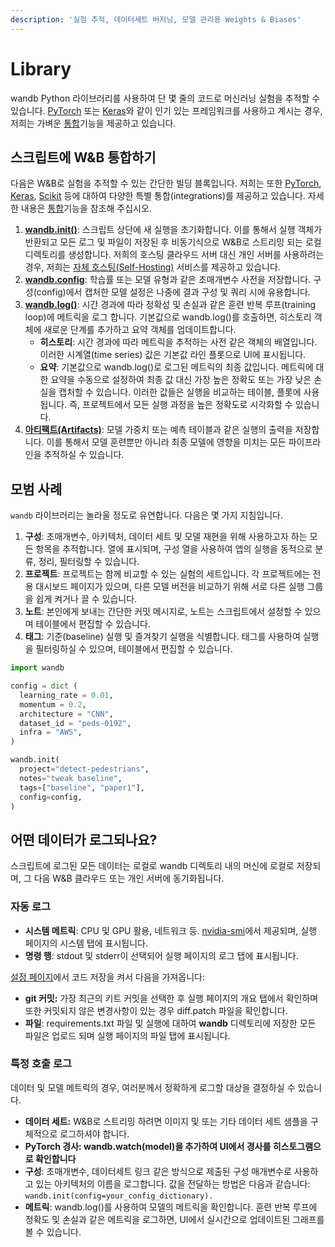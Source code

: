 ```yaml
---
description: '실험 추적, 데이터세트 버저닝, 모델 관리용 Weights & Biases'
---
```


# Library

wandb Python 라이브러리를 사용하여 단 몇 줄의 코드로 머신러닝 실험을 추적할 수 있습니다. [PyTorch](about:blank) 또는 [Keras](about:blank)와 같이 인기 있는 프레임워크를 사용하고 계시는 경우, 저희는 가벼운 [통합](about:blank)기능을 제공하고 있습니다.

##  **스크립트에 W&B 통합하기**

 다음은 W&B로 실험을 추적할 수 있는 간단한 빌딩 블록입니다. 저희는 또한 [PyTorch](https://docs.wandb.com/integrations/pytorch), [Keras](https://docs.wandb.com/integrations/keras), [Scikit](https://docs.wandb.com/integrations/scikit) 등에 대하여 다양한 특별 통합\(integrations\)를 제공하고 있습니다. 자세한 내용은 [통합](https://docs.wandb.com/integrations)기능을 참조해 주십시오.

1. [**wandb.init\(\)**](https://docs.wandb.com/library/init): 스크립트 상단에 새 실행을 초기화합니다. 이를 통해서 실행 객체가 반환되고 모든 로그 및 파일이 저장된 후 비동기식으로 W&B로 스트리밍 되는 로컬 디렉토리를 생성합니다. 저희의 호스팅 클라우드 서버 대신 개인 서버를 사용하려는 경우, 저희는 [자체 호스팅\(Self-Hosting\)](https://docs.wandb.com/self-hosted) 서비스를 제공하고 있습니다.
2.  [**wandb.config**](https://docs.wandb.com/library/config): 학습률 또는 모델 유형과 같은 초매개변수 사전을 저장합니다. 구성\(config\)에서 캡처한 모델 설정은 나중에 결과 구성 및 쿼리 시에 유용합니다.
3. [**wandb.log\(\)**](https://docs.wandb.com/library/log): 시간 경과에 따라 정확성 및 손실과 같은 훈련 반복 루프\(training loop\)에 메트릭을 로그 합니다. 기본값으로 wandb.log\(\)를 호출하면, 히스토리 객체에 새로운 단계를 추가하고 요약 객체를 업데이트합니다.
   * **히스토리**: 시간 경과에 따라 메트릭을 추적하는 사전 같은 객체의 배열입니다. 이러한 시계열\(time series\) 값은 기본값 라인 플롯으로 UI에 표시됩니다.
   * **요약**: 기본값으로 wandb.log\(\)로 로그된 메트릭의 최종 값입니다. 메트릭에 대한 요약을 수동으로 설정하여 최종 값 대신 가장 높은 정확도 또는 가장 낮은 손실을 캡처할 수 있습니다. 이러한 값들은 실행을 비교하는 테이블, 플롯에 사용됩니다. 즉, 프로젝트에서 모든 실행 과정을 높은 정확도로 시각화할 수 있습니다.
4.  [**아티팩트\(Artifacts\)**](https://docs.wandb.com/artifacts): 모델 가중치 또는 예측 테이블과 같은 실행의 출력을 저장합니다. 이를 통해서 모델 훈련뿐만 아니라 최종 모델에 영향을 미치는 모든 파이프라인을 추적하실 수 있습니다.

## **모범 사례**

`wandb` 라이브러리는 놀라울 정도로 유연합니다. 다음은 몇 가지 지침입니다.

1.  **구성**: 초매개변수, 아키텍처, 데이터 세트 및 모델 재현을 위해 사용하고자 하는 모든 항목을 추적합니다. 열에 표시되며, 구성 열을 사용하여 앱의 실행을 동적으로 분류, 정리, 필터링할 수 있습니다.
2.  **프로젝트**: 프로젝트는 함께 비교할 수 있는 실험의 세트입니다. 각 프로젝트에는 전용 대시보드 페이지가 있으며, 다른 모델 버전을 비교하기 위해 서로 다른 실행 그룹을 쉽게 켜거나 끌 수 있습니다.
3.  **노트**: 본인에게 보내는 간단한 커밋 메시지로, 노트는 스크립트에서 설정할 수 있으며 테이블에서 편집할 수 있습니다.
4.  **태그**: 기준\(baseline\) 실행 및 즐겨찾기 실행을 식별합니다. 태그를 사용하여 실행을 필터링하실 수 있으며, 테이블에서 편집할 수 있습니다.

```python
import wandb

config = dict (
  learning_rate = 0.01,
  momentum = 0.2,
  architecture = "CNN",
  dataset_id = "peds-0192",
  infra = "AWS",
)

wandb.init(
  project="detect-pedestrians",
  notes="tweak baseline",
  tags=["baseline", "paper1"],
  config=config,
)
```

##   **어떤 데이터가 로그되나요?**

 스크립트에 로그된 모든 데이터는 로컬로 wandb 디렉토리 내의 머신에 로컬로 저장되며, 그 다음 W&B 클라우드 또는 개인 서버에 동기화됩니다.

### **자동 로그**

* **시스템 메트릭**: CPU 및 GPU 활용, 네트워크 등. [nvidia-smi](https://developer.nvidia.com/nvidia-system-management-interface)에서 제공되며, 실행 페이지의 시스템 탭에 표시됩니다.
* **명령 행**: stdout 및 stderr이 선택되어 실행 페이지의 로그 탭에 표시됩니다.

 [설정 페이지](https://wandb.ai/settings)에서 코드 저장을 켜서 다음을 가져옵니다:

* **git 커밋:** 가장 최근의 키트 커밋을 선택한 후 실행 페이지의 개요 탭에서 확인하며 또한 커밋되지 않은 변경사항이 있는 경우 diff.patch 파일을 확인합니다.
* **파일**: requirements.txt 파일 및 실행에 대하여 **wandb** 디렉토리에 저장한 모든 파일은 업로드 되며 실행 페이지의 파일 탭에 표시됩니다.

###  **특정 호출 로그**

데이터 및 모델 메트릭의 경우, 여러분께서 정확하게 로그할 대상을 결정하실 수 있습니다.

* **데이터 세트:** W&B로 스트리밍 하려면 이미지 및 또는 기타 데이터 세트 샘플을 구체적으로 로그하셔야 합니다.
* **PyTorch 경사: wandb.watch\(model\)을 추가하여 UI에서 경사를 히스토그램으로 확인합니다**
* **구성**: 초매개변수, 데이터세트 링크 같은 방식으로 제출된 구성 매개변수로 사용하고 있는 아키텍처의 이름을 로그합니다. 값을 전달하는 방법은 다음과 같습니다: `wandb.init(config=your_config_dictionary).`
* **메트릭**: wandb.log\(\)를 사용하여 모델의 메트릭을 확인합니다. 훈련 반복 루프에 정확도 및 손실과 같은 메트릭을 로그하면, UI에서 실시간으로 업데이트된 그래프를 볼 수 있습니다.

